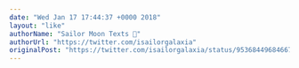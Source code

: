 ```yaml
---
date: "Wed Jan 17 17:44:37 +0000 2018"
layout: "like"
authorName: "Sailor Moon Texts 🌙"
authorUrl: "https://twitter.com/isailorgalaxia"
originalPost: "https://twitter.com/isailorgalaxia/status/953684496846675968"
---
```

